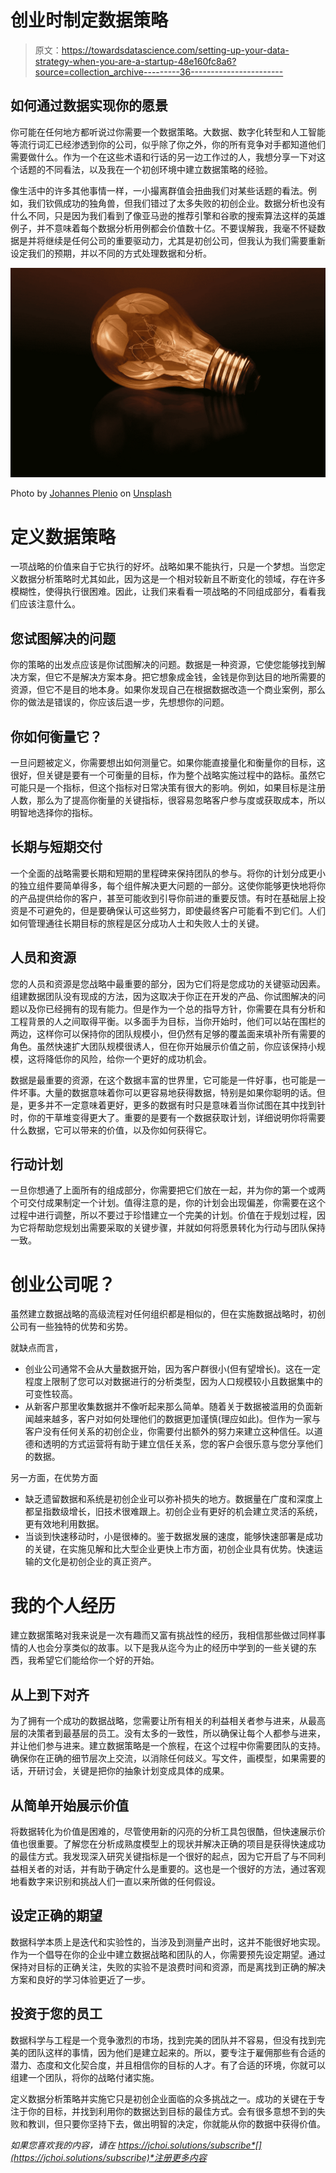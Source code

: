 # 创业时制定数据策略

> 原文：<https://towardsdatascience.com/setting-up-your-data-strategy-when-you-are-a-startup-48e160fc8a6?source=collection_archive---------36----------------------->

## 如何通过数据实现你的愿景

你可能在任何地方都听说过你需要一个数据策略。大数据、数字化转型和人工智能等流行词汇已经渗透到你的公司，似乎除了你之外，你的所有竞争对手都知道他们需要做什么。作为一个在这些术语和行话的另一边工作过的人，我想分享一下对这个话题的不同看法，以及我在一个初创环境中建立数据策略的经验。

像生活中的许多其他事情一样，一小撮离群值会扭曲我们对某些话题的看法。例如，我们钦佩成功的独角兽，但我们错过了太多失败的初创企业。数据分析也没有什么不同，只是因为我们看到了像亚马逊的推荐引擎和谷歌的搜索算法这样的英雄例子，并不意味着每个数据分析用例都会价值数十亿。不要误解我，我毫不怀疑数据是并将继续是任何公司的重要驱动力，尤其是初创公司，但我认为我们需要重新设定我们的预期，并以不同的方式处理数据和分析。

![](img/1f9b01c85aa65736d14fd4a6d57af658.png)

Photo by [Johannes Plenio](https://unsplash.com/@jplenio?utm_source=medium&utm_medium=referral) on [Unsplash](https://unsplash.com?utm_source=medium&utm_medium=referral)

# 定义数据策略

一项战略的价值来自于它执行的好坏。战略如果不能执行，只是一个梦想。当您定义数据分析策略时尤其如此，因为这是一个相对较新且不断变化的领域，存在许多模糊性，使得执行很困难。因此，让我们来看看一项战略的不同组成部分，看看我们应该注意什么。

## 您试图解决的问题

你的策略的出发点应该是你试图解决的问题。数据是一种资源，它使您能够找到解决方案，但它不是解决方案本身。把它想象成金钱，金钱是你到达目的地所需要的资源，但它不是目的地本身。如果你发现自己在根据数据改造一个商业案例，那么你的做法是错误的，你应该后退一步，先想想你的问题。

## 你如何衡量它？

一旦问题被定义，你需要想出如何测量它。如果你能直接量化和衡量你的目标，这很好，但关键是要有一个可衡量的目标，作为整个战略实施过程中的路标。虽然它可能只是一个指标，但这个指标对日常决策有很大的影响。例如，如果目标是注册人数，那么为了提高你衡量的关键指标，很容易忽略客户参与度或获取成本，所以明智地选择你的指标。

## 长期与短期交付

一个全面的战略需要长期和短期的里程碑来保持团队的参与。将你的计划分成更小的独立组件要简单得多，每个组件解决更大问题的一部分。这使你能够更快地将你的产品提供给你的客户，甚至可能收到引导你前进的重要反馈。有时在基础层上投资是不可避免的，但是要确保认可这些努力，即使最终客户可能看不到它们。人们如何管理通往长期目标的旅程是区分成功人士和失败人士的关键。

## 人员和资源

您的人员和资源是您战略中最重要的部分，因为它们将是您成功的关键驱动因素。组建数据团队没有现成的方法，因为这取决于你正在开发的产品、你试图解决的问题以及你已经拥有的现有能力。但是作为一个总的指导方针，你需要在具有分析和工程背景的人之间取得平衡。以多面手为目标，当你开始时，他们可以站在围栏的两边，这样你可以保持你的团队规模小，但仍然有足够的覆盖面来填补所有需要的角色。虽然快速扩大团队规模很诱人，但在你开始展示价值之前，你应该保持小规模，这将降低你的风险，给你一个更好的成功机会。

数据是最重要的资源，在这个数据丰富的世界里，它可能是一件好事，也可能是一件坏事。大量的数据意味着你可以更容易地获得数据，特别是如果你聪明的话。但是，更多并不一定意味着更好，更多的数据有时只是意味着当你试图在其中找到针时，你的干草堆变得更大了。重要的是要有一个数据获取计划，详细说明你将需要什么数据，它可以带来的价值，以及你如何获得它。

## 行动计划

一旦你想通了上面所有的组成部分，你需要把它们放在一起，并为你的第一个或两个可交付成果制定一个计划。值得注意的是，你的计划会出现偏差，你需要在这个过程中进行调整，所以不要过于珍惜建立一个完美的计划。价值在于规划过程，因为它将帮助您规划出需要采取的关键步骤，并就如何将愿景转化为行动与团队保持一致。

# 创业公司呢？

虽然建立数据战略的高级流程对任何组织都是相似的，但在实施数据战略时，初创公司有一些独特的优势和劣势。

就缺点而言，

*   创业公司通常不会从大量数据开始，因为客户群很小(但有望增长)。这在一定程度上限制了您可以对数据进行的分析类型，因为人口规模较小且数据集中的可变性较高。
*   从新客户那里收集数据并不像听起来那么简单。随着关于数据被滥用的负面新闻越来越多，客户对如何处理他们的数据更加谨慎(理应如此)。但作为一家与客户没有任何关系的初创企业，你需要付出额外的努力来建立这种信任。以道德和透明的方式运营将有助于建立信任关系，您的客户会很乐意与您分享他们的数据。

另一方面，在优势方面

*   缺乏遗留数据和系统是初创企业可以弥补损失的地方。数据量在广度和深度上都呈指数级增长，旧技术很难跟上。初创企业有更好的机会建立灵活的系统，更有效地利用数据。
*   当谈到快速移动时，小是很棒的。鉴于数据发展的速度，能够快速部署是成功的关键，在实施见解和比大型企业更快上市方面，初创企业具有优势。快速运输的文化是初创企业的真正资产。

# 我的个人经历

建立数据策略对我来说是一次有趣而又富有挑战性的经历，我相信那些做过同样事情的人也会分享类似的故事。以下是我从迄今为止的经历中学到的一些关键的东西，我希望它们能给你一个好的开始。

## 从上到下对齐

为了拥有一个成功的数据战略，您需要让所有相关的利益相关者参与进来，从最高层的决策者到最基层的员工。没有太多的一致性，所以确保让每个人都参与进来，并让他们参与进来。建立数据策略是一个旅程，在这个过程中你需要团队的支持。确保你在正确的细节层次上交流，以消除任何歧义。写文件，画模型，如果需要的话，开研讨会，关键是把你的抽象计划变成具体的成果。

## 从简单开始展示价值

将数据转化为价值是困难的，尽管使用新的闪亮的分析工具包很酷，但快速展示价值也很重要。了解您在分析成熟度模型上的现状并解决正确的项目是获得快速成功的最佳方式。我发现深入研究关键指标是一个很好的起点，因为它开启了与不同利益相关者的对话，并有助于确定什么是重要的。这也是一个很好的方法，通过客观地看数字来识别和挑战人们一直以来所做的任何假设。

## 设定正确的期望

数据科学本质上是迭代和实验性的，当涉及到测量产出时，这并不能很好地实现。作为一个倡导在你的企业中建立数据战略和团队的人，你需要预先设定期望。通过保持对目标的正确关注，失败的实验不是浪费时间和资源，而是离找到正确的解决方案和良好的学习体验更近了一步。

## 投资于您的员工

数据科学与工程是一个竞争激烈的市场，找到完美的团队并不容易，但没有找到完美的团队这样的事情，因为他们是建立起来的。所以，要专注于雇佣那些有合适的潜力、态度和文化契合度，并且相信你的目标的人才。有了合适的环境，你就可以组建一个团队，将你的战略付诸实施。

定义数据分析策略并实施它只是初创企业面临的众多挑战之一。成功的关键在于专注于你的目标，并找到利用你的数据达到目标的最佳方式。会有很多意想不到的失败和教训，但只要你坚持下去，做出明智的决定，你就能从你的数据中获得价值。

*如果您喜欢我的内容，请在 https://jchoi.solutions/subscribe*[](https://jchoi.solutions/subscribe)*注册更多内容*